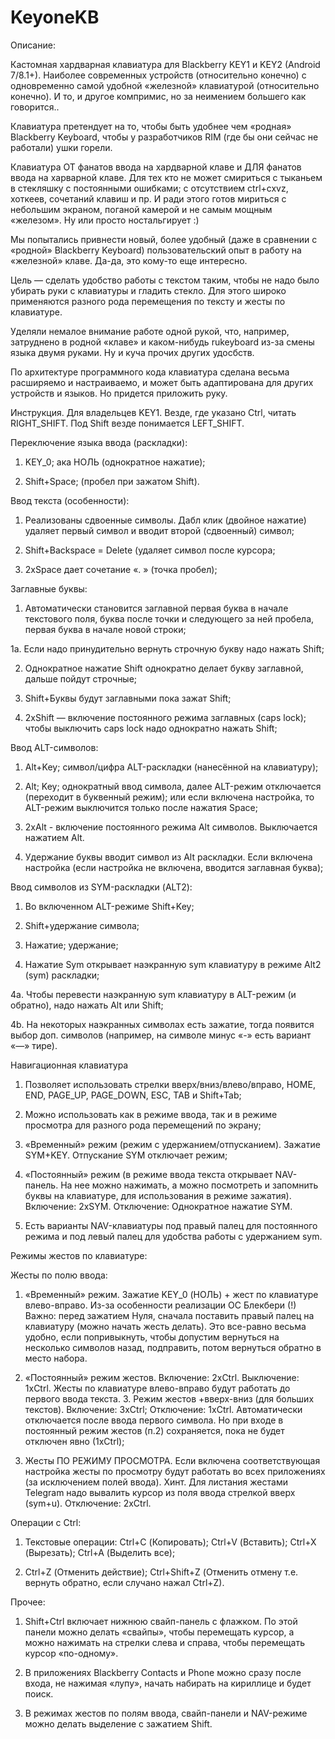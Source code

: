 # KeyoneKB
Описание: 
 
Кастомная хардварная клавиатура для Blackberry KEY1 и KEY2 (Android 7/8.1+). Наиболее современных устройств (относительно конечно) с одновременно самой удобной «железной» клавиатурой (относительно конечно). И то, и другое компримис, но за неимением большего как говорится.. 
 
Клавиатура претендует на то, чтобы быть удобнее чем «родная» Blackberry Keyboard, чтобы у разработчиков RIM (где бы они сейчас не работали) ушки горели. 
 
Клавиатура ОТ фанатов ввода на хардварной клаве и ДЛЯ фанатов ввода на харварной клаве. Для тех кто не может смириться с тыканьем в стекляшку с постоянными ошибками; с отсутствием ctrl+cxvz, хоткеев, сочетаний клавиш и пр. И ради этого готов мириться с небольшим экраном, поганой камерой и не самым мощным «железом».  Ну или просто ностальгирует :)
 
Мы попытались привнести новый, более удобный (даже в сравнении с «родной» Blackberry Keyboard) пользовательский опыт в работу на «железной» клаве. Да-да, это кому-то еще интересно. 
 
Цель — сделать удобство работы с текстом таким, чтобы не надо было убирать руки с клавиатуры и гладить стекло. Для этого широко применяются разного рода перемещения по тексту и жесты по клавиатуре. 
 
Уделяли немалое внимание работе одной рукой, что, например, затруднено в родной «клаве» и каком-нибудь rukeyboard из-за смены языка двумя руками. Ну и куча прочих других удосбств. 
 
По архитектуре программного кода клавиатура сделана весьма расширяемо и настраиваемо, и может быть адаптирована для других устройств и языков. Но придется приложить руку. 
 
 
Инструкция. 
Для владельцев KEY1. Везде, где указано Ctrl, читать RIGHT_SHIFT.
Под Shift везде понимается LEFT_SHIFT.
 
Переключение языка ввода (раскладки): 
 
1. KEY_0; ака НОЛЬ (однократное нажатие); 
 
2. Shift+Space; (пробел при зажатом Shift).
 
 
Ввод текста (особенности):
 
1. Реализованы сдвоенные символы. Дабл клик (двойное нажатие) удаляет первый символ и вводит второй (сдвоенный) символ; 
 
2. Shift+Backspace = Delete (удаляет символ после курсора; 
 
3. 2xSpace дает сочетание «. » (точка пробел); 
 
 
Заглавные буквы: 
 
1. Автоматически становится заглавной первая буква в начале текстового поля, буква после точки и следующего за ней пробела, первая буква в начале новой строки; 
 
1а. Если надо принудительно вернуть строчную букву надо нажать Shift;  
 
2. Однократное нажатие Shift  однократно делает букву заглавной, дальше пойдут строчные; 
 
3. Shift+Буквы будут заглавными пока зажат Shift; 
 
4. 2xShift — включение постоянного режима заглавных (caps lock); чтобы выключить caps lock надо однократно нажать Shift; 
 
 
Ввод ALT-символов: 
 
1. Alt+Key; символ/цифра ALT-раскладки (нанесённой на клавиатуру); 
 
2. Alt; Key; однократный ввод символа, далее ALT-режим отключается (переходит в буквенный режим); или если включена настройка, то ALT-режим выключится только после нажатия Space; 
 
3. 2xAlt - включение постоянного режима Alt символов. Выключается нажатием Alt.
 
4. Удержание буквы вводит символ из Alt раскладки. Если включена настройка (если настройка не включена, вводится заглавная буква); 
 
 
Ввод символов из SYM-раскладки (ALT2): 
 
1. Во включенном ALT-режиме Shift+Key; 
 
2. Shift+удержание символа; 
 
3. Нажатие; удержание; 
 
4. Нажатие Sym открывает наэкранную sym клавиатуру в режиме Alt2 (sym) раскладки; 
 
4а. Чтобы перевести наэкранную sym клавиатуру в ALT-режим (и обратно), надо нажать Alt или Shift; 
 
4b. На некоторых наэкранных символах есть зажатие, тогда появится выбор доп. символов (например, на символе минус «-» есть вариант «—» тире). 
 
 
Навигационная клавиатура 
 
1. Позволяет использовать стрелки вверх/вниз/влево/вправо, HOME, END, PAGE_UP, PAGE_DOWN, ESC, TAB и Shift+Tab;  
 
2. Можно использовать как в режиме ввода, так и в режиме просмотра для разного рода перемещений по экрану;  
 
3. «Временный» режим (режим с удержанием/отпусканием). Зажатие SYM+KEY. Отпускание SYM отключает режим; 
4. «Постоянный» режим (в режиме ввода текста открывает NAV-панель. На нее можно нажимать, а можно посмотреть и запомнить буквы на клавиатуре, для использования в режиме зажатия). Включение: 2xSYM. Отключение: Однократное нажатие SYM. 
 
5. Есть варианты NAV-клавиатуры под правый палец для постоянного режима и под левый палец для удобства работы с удержанием sym. 
 
 
Режимы жестов по клавиатуре: 
 
Жесты по полю ввода:
1. «Временный» режим. Зажатие KEY_0 (НОЛЬ) + жест по клавиатуре влево-вправо. Из-за особенности реализации ОС Блекбери (!) Важно: перед зажатием Нуля, сначала поставить правый палец на клавиатуру (можно начать жесть делать). Это все-равно весьма удобно, если попривыкнуть, чтобы допустим вернуться на несколько символов назад, подправить, потом вернуться обратно в место набора.  
 
2. «Постоянный» режим жестов. Включение: 2xCtrl. Выключение: 1xCtrl. Жесты по клавиатуре влево-вправо будут работать до первого ввода текста. 3. Режим жестов +вверх-вниз (для больших текстов). Включение: 3xCtrl; Отключение: 1xCtrl. Автоматически отключается после ввода первого символа. Но при входе в постоянный режим жестов (п.2) сохраняется, пока не будет отключен явно (1xCtrl); 
 
4. Жесты ПО РЕЖИМУ ПРОСМОТРА. Если включена соответствующая настройка жесты по просмотру будут работать во всех приложениях (за исключением полей ввода). Хинт. Для листания жестами Telegram надо вывалить курсор из поля ввода стрелкой вверх (sym+u). Отключение: 2xCtrl. 
 
Операции с Ctrl: 
 
1. Текстовые операции: Ctrl+C (Копировать); Ctrl+V (Вставить); Ctrl+X (Вырезать); Ctrl+A (Выделить все);  
 
2. Ctrl+Z (Отменить действие); Ctrl+Shift+Z (Отменить отмену т.е. вернуть обратно, если случано нажал Ctrl+Z). 
 
Прочее: 
 
1. Shift+Ctrl включает нижнюю свайп-панель с флажком. По этой панели можно делать «свайпы», чтобы перемещать курсор, а можно нажимать на стрелки слева и справа, чтобы перемещать курсор «по-одному». 
 
2. В приложениях Blackberry Contacts и Phone можно сразу после входа, не нажимая «лупу», начать набирать на кириллице и будет поиск. 
 
3. В режимах жестов по полям ввода, свайп-панели и NAV-режиме можно делать выделение с зажатием Shift. 
